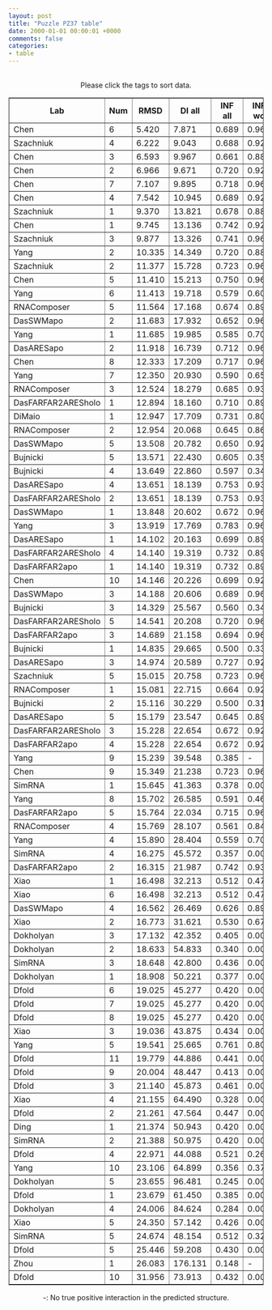 ```yaml
---
layout: post
title: "Puzzle PZ37 table"
date: 2000-01-01 00:00:01 +0000
comments: false
categories: 
- table
---
```


<script src="{{ root_url }}/javascripts/sorttable.js"></script>
<script>
    window.onload = function() {
        (document.getElementsByTagName( 'th' )[1]).click();
    };
</script>
<br/>
<div align="center">
Please click the tags to sort data.<br/>
<table class="sortable" border=1>
  <tr>
    <th>Lab</th>
    <th>Num</th>
    <th>RMSD</th>
    <th>DI all</th>
    <th>INF all</th>
    <th>INF wc</th>
    <th>INF nwc</th>
    <th>INF stacking</th>
    <th>Clash Score</th>
    <th>P-value</th>
    <th>mcq</th>
    <th>TM-score</th>
    <th>best sol.</th>
    <th>Detail</th>
  </tr>
  <tr><td>Chen</td><td>6</td><td>5.420</td><td>7.871</td><td>0.689</td><td>0.964</td><td>0.000</td><td>0.645</td><td>1.020</td><td>0.00e+00</td><td>29.59</td><td>0.3870</td><td>1</td><td><a href='/show/index.html?id=PZ37_Chen_6'>-></a></td></tr>
<tr><td>Szachniuk</td><td>4</td><td>6.222</td><td>9.043</td><td>0.688</td><td>0.929</td><td>0.000</td><td>0.646</td><td>12.220</td><td>0.00e+00</td><td>30.55</td><td>0.3030</td><td>2</td><td><a href='/show/index.html?id=PZ37_Szachniuk_4'>-></a></td></tr>
<tr><td>Chen</td><td>3</td><td>6.593</td><td>9.967</td><td>0.661</td><td>0.889</td><td>-</td><td>0.612</td><td>0.000</td><td>0.00e+00</td><td>32.96</td><td>0.4040</td><td>1</td><td><a href='/show/index.html?id=PZ37_Chen_3'>-></a></td></tr>
<tr><td>Chen</td><td>2</td><td>6.966</td><td>9.671</td><td>0.720</td><td>0.926</td><td>-</td><td>0.682</td><td>0.510</td><td>5.55e-17</td><td>31.50</td><td>0.3750</td><td>1</td><td><a href='/show/index.html?id=PZ37_Chen_2'>-></a></td></tr>
<tr><td>Chen</td><td>7</td><td>7.107</td><td>9.895</td><td>0.718</td><td>0.964</td><td>0.000</td><td>0.674</td><td>0.510</td><td>1.66e-16</td><td>30.08</td><td>0.3530</td><td>1</td><td><a href='/show/index.html?id=PZ37_Chen_7'>-></a></td></tr>
<tr><td>Chen</td><td>4</td><td>7.542</td><td>10.945</td><td>0.689</td><td>0.926</td><td>-</td><td>0.645</td><td>0.000</td><td>1.05e-15</td><td>32.21</td><td>0.3610</td><td>1</td><td><a href='/show/index.html?id=PZ37_Chen_4'>-></a></td></tr>
<tr><td>Szachniuk</td><td>1</td><td>9.370</td><td>13.821</td><td>0.678</td><td>0.889</td><td>-</td><td>0.628</td><td>6.620</td><td>2.24e-12</td><td>29.81</td><td>0.2510</td><td>1</td><td><a href='/show/index.html?id=PZ37_Szachniuk_1'>-></a></td></tr>
<tr><td>Chen</td><td>1</td><td>9.745</td><td>13.136</td><td>0.742</td><td>0.926</td><td>0.000</td><td>0.721</td><td>0.510</td><td>9.55e-12</td><td>31.72</td><td>0.3520</td><td>1</td><td><a href='/show/index.html?id=PZ37_Chen_1'>-></a></td></tr>
<tr><td>Szachniuk</td><td>3</td><td>9.877</td><td>13.326</td><td>0.741</td><td>0.964</td><td>0.000</td><td>0.702</td><td>14.770</td><td>1.58e-11</td><td>30.07</td><td>0.3270</td><td>1</td><td><a href='/show/index.html?id=PZ37_Szachniuk_3'>-></a></td></tr>
<tr><td>Yang</td><td>2</td><td>10.335</td><td>14.349</td><td>0.720</td><td>0.889</td><td>-</td><td>0.691</td><td>7.640</td><td>8.60e-11</td><td>33.08</td><td>0.3390</td><td>1</td><td><a href='/show/index.html?id=PZ37_Yang_2'>-></a></td></tr>
<tr><td>Szachniuk</td><td>2</td><td>11.377</td><td>15.728</td><td>0.723</td><td>0.964</td><td>-</td><td>0.664</td><td>14.770</td><td>3.20e-09</td><td>29.95</td><td>0.2850</td><td>1</td><td><a href='/show/index.html?id=PZ37_Szachniuk_2'>-></a></td></tr>
<tr><td>Chen</td><td>5</td><td>11.410</td><td>15.213</td><td>0.750</td><td>0.964</td><td>-</td><td>0.712</td><td>0.510</td><td>3.57e-09</td><td>30.97</td><td>0.2730</td><td>1</td><td><a href='/show/index.html?id=PZ37_Chen_5'>-></a></td></tr>
<tr><td>Yang</td><td>6</td><td>11.413</td><td>19.718</td><td>0.579</td><td>0.606</td><td>0.000</td><td>0.603</td><td>20.880</td><td>3.61e-09</td><td>34.60</td><td>0.2860</td><td>1</td><td><a href='/show/index.html?id=PZ37_Yang_6'>-></a></td></tr>
<tr><td>RNAComposer</td><td>5</td><td>11.564</td><td>17.168</td><td>0.674</td><td>0.897</td><td>-</td><td>0.613</td><td>10.180</td><td>5.92e-09</td><td>32.34</td><td>0.2440</td><td>1</td><td><a href='/show/index.html?id=PZ37_RNAComposer_5'>-></a></td></tr>
<tr><td>DasSWMapo</td><td>2</td><td>11.683</td><td>17.932</td><td>0.652</td><td>0.964</td><td>0.000</td><td>0.616</td><td>14.260</td><td>8.71e-09</td><td>27.76</td><td>0.3350</td><td>1</td><td><a href='/show/index.html?id=PZ37_DasSWMapo_2'>-></a></td></tr>
<tr><td>Yang</td><td>1</td><td>11.685</td><td>19.985</td><td>0.585</td><td>0.707</td><td>0.000</td><td>0.584</td><td>16.290</td><td>8.77e-09</td><td>36.03</td><td>0.2630</td><td>1</td><td><a href='/show/index.html?id=PZ37_Yang_1'>-></a></td></tr>
<tr><td>DasARESapo</td><td>2</td><td>11.918</td><td>16.739</td><td>0.712</td><td>0.964</td><td>0.000</td><td>0.667</td><td>22.910</td><td>1.84e-08</td><td>29.01</td><td>0.3220</td><td>1</td><td><a href='/show/index.html?id=PZ37_DasARESapo_2'>-></a></td></tr>
<tr><td>Chen</td><td>8</td><td>12.333</td><td>17.209</td><td>0.717</td><td>0.964</td><td>0.000</td><td>0.675</td><td>0.510</td><td>6.64e-08</td><td>30.95</td><td>0.3350</td><td>1</td><td><a href='/show/index.html?id=PZ37_Chen_8'>-></a></td></tr>
<tr><td>Yang</td><td>7</td><td>12.350</td><td>20.930</td><td>0.590</td><td>0.655</td><td>-</td><td>0.603</td><td>25.460</td><td>7.00e-08</td><td>38.58</td><td>0.2850</td><td>1</td><td><a href='/show/index.html?id=PZ37_Yang_7'>-></a></td></tr>
<tr><td>RNAComposer</td><td>3</td><td>12.524</td><td>18.279</td><td>0.685</td><td>0.935</td><td>-</td><td>0.618</td><td>12.220</td><td>1.18e-07</td><td>35.07</td><td>0.3070</td><td>1</td><td><a href='/show/index.html?id=PZ37_RNAComposer_3'>-></a></td></tr>
<tr><td>DasFARFAR2ARESholo</td><td>1</td><td>12.894</td><td>18.160</td><td>0.710</td><td>0.897</td><td>0.000</td><td>0.682</td><td>16.290</td><td>3.47e-07</td><td>25.16</td><td>0.3270</td><td>1</td><td><a href='/show/index.html?id=PZ37_DasFARFAR2ARESholo_1'>-></a></td></tr>
<tr><td>DiMaio</td><td>1</td><td>12.947</td><td>17.709</td><td>0.731</td><td>0.806</td><td>-</td><td>0.736</td><td>0.000</td><td>4.04e-07</td><td>27.69</td><td>0.3170</td><td>1</td><td><a href='/show/index.html?id=PZ37_DiMaio_1'>-></a></td></tr>
<tr><td>RNAComposer</td><td>2</td><td>12.954</td><td>20.068</td><td>0.645</td><td>0.869</td><td>-</td><td>0.584</td><td>12.730</td><td>4.11e-07</td><td>33.52</td><td>0.2540</td><td>1</td><td><a href='/show/index.html?id=PZ37_RNAComposer_2'>-></a></td></tr>
<tr><td>DasSWMapo</td><td>5</td><td>13.508</td><td>20.782</td><td>0.650</td><td>0.929</td><td>0.000</td><td>0.598</td><td>18.330</td><td>1.90e-06</td><td>29.03</td><td>0.3490</td><td>1</td><td><a href='/show/index.html?id=PZ37_DasSWMapo_5'>-></a></td></tr>
<tr><td>Bujnicki</td><td>5</td><td>13.571</td><td>22.430</td><td>0.605</td><td>0.357</td><td>0.000</td><td>0.713</td><td>123.790</td><td>2.25e-06</td><td>25.40</td><td>0.3600</td><td>1</td><td><a href='/show/index.html?id=PZ37_Bujnicki_5'>-></a></td></tr>
<tr><td>Bujnicki</td><td>4</td><td>13.649</td><td>22.860</td><td>0.597</td><td>0.345</td><td>0.000</td><td>0.712</td><td>133.160</td><td>2.77e-06</td><td>26.81</td><td>0.3310</td><td>1</td><td><a href='/show/index.html?id=PZ37_Bujnicki_4'>-></a></td></tr>
<tr><td>DasARESapo</td><td>4</td><td>13.651</td><td>18.139</td><td>0.753</td><td>0.935</td><td>-</td><td>0.719</td><td>17.310</td><td>2.78e-06</td><td>27.43</td><td>0.3150</td><td>1</td><td><a href='/show/index.html?id=PZ37_DasARESapo_4'>-></a></td></tr>
<tr><td>DasFARFAR2ARESholo</td><td>2</td><td>13.651</td><td>18.139</td><td>0.753</td><td>0.935</td><td>-</td><td>0.719</td><td>17.310</td><td>2.78e-06</td><td>27.43</td><td>0.3150</td><td>1</td><td><a href='/show/index.html?id=PZ37_DasFARFAR2ARESholo_2'>-></a></td></tr>
<tr><td>DasSWMapo</td><td>1</td><td>13.848</td><td>20.602</td><td>0.672</td><td>0.964</td><td>0.000</td><td>0.638</td><td>18.840</td><td>4.65e-06</td><td>28.34</td><td>0.3540</td><td>2</td><td><a href='/show/index.html?id=PZ37_DasSWMapo_1'>-></a></td></tr>
<tr><td>Yang</td><td>3</td><td>13.919</td><td>17.769</td><td>0.783</td><td>0.964</td><td>-</td><td>0.756</td><td>24.950</td><td>5.57e-06</td><td>32.42</td><td>0.2890</td><td>1</td><td><a href='/show/index.html?id=PZ37_Yang_3'>-></a></td></tr>
<tr><td>DasARESapo</td><td>1</td><td>14.102</td><td>20.163</td><td>0.699</td><td>0.897</td><td>-</td><td>0.660</td><td>13.750</td><td>8.86e-06</td><td>27.67</td><td>0.3160</td><td>1</td><td><a href='/show/index.html?id=PZ37_DasARESapo_1'>-></a></td></tr>
<tr><td>DasFARFAR2ARESholo</td><td>4</td><td>14.140</td><td>19.319</td><td>0.732</td><td>0.897</td><td>0.000</td><td>0.712</td><td>14.770</td><td>9.74e-06</td><td>29.00</td><td>0.3380</td><td>1</td><td><a href='/show/index.html?id=PZ37_DasFARFAR2ARESholo_4'>-></a></td></tr>
<tr><td>DasFARFAR2apo</td><td>1</td><td>14.140</td><td>19.319</td><td>0.732</td><td>0.897</td><td>0.000</td><td>0.712</td><td>14.770</td><td>9.74e-06</td><td>29.00</td><td>0.3380</td><td>1</td><td><a href='/show/index.html?id=PZ37_DasFARFAR2apo_1'>-></a></td></tr>
<tr><td>Chen</td><td>10</td><td>14.146</td><td>20.226</td><td>0.699</td><td>0.929</td><td>-</td><td>0.654</td><td>0.000</td><td>9.88e-06</td><td>29.32</td><td>0.3290</td><td>1</td><td><a href='/show/index.html?id=PZ37_Chen_10'>-></a></td></tr>
<tr><td>DasSWMapo</td><td>3</td><td>14.188</td><td>20.606</td><td>0.689</td><td>0.964</td><td>0.000</td><td>0.652</td><td>13.740</td><td>1.10e-05</td><td>28.56</td><td>0.3350</td><td>2</td><td><a href='/show/index.html?id=PZ37_DasSWMapo_3'>-></a></td></tr>
<tr><td>Bujnicki</td><td>3</td><td>14.329</td><td>25.567</td><td>0.560</td><td>0.345</td><td>0.000</td><td>0.660</td><td>192.970</td><td>1.55e-05</td><td>31.21</td><td>0.3420</td><td>1</td><td><a href='/show/index.html?id=PZ37_Bujnicki_3'>-></a></td></tr>
<tr><td>DasFARFAR2ARESholo</td><td>5</td><td>14.541</td><td>20.208</td><td>0.720</td><td>0.966</td><td>0.000</td><td>0.682</td><td>17.310</td><td>2.58e-05</td><td>26.78</td><td>0.3430</td><td>2</td><td><a href='/show/index.html?id=PZ37_DasFARFAR2ARESholo_5'>-></a></td></tr>
<tr><td>DasFARFAR2apo</td><td>3</td><td>14.689</td><td>21.158</td><td>0.694</td><td>0.964</td><td>0.000</td><td>0.659</td><td>19.350</td><td>3.66e-05</td><td>27.50</td><td>0.3280</td><td>2</td><td><a href='/show/index.html?id=PZ37_DasFARFAR2apo_3'>-></a></td></tr>
<tr><td>Bujnicki</td><td>1</td><td>14.835</td><td>29.665</td><td>0.500</td><td>0.334</td><td>0.000</td><td>0.589</td><td>72.380</td><td>5.12e-05</td><td>27.69</td><td>0.3760</td><td>2</td><td><a href='/show/index.html?id=PZ37_Bujnicki_1'>-></a></td></tr>
<tr><td>DasARESapo</td><td>3</td><td>14.974</td><td>20.589</td><td>0.727</td><td>0.929</td><td>0.000</td><td>0.697</td><td>17.830</td><td>7.03e-05</td><td>28.32</td><td>0.3280</td><td>2</td><td><a href='/show/index.html?id=PZ37_DasARESapo_3'>-></a></td></tr>
<tr><td>Szachniuk</td><td>5</td><td>15.015</td><td>20.758</td><td>0.723</td><td>0.964</td><td>-</td><td>0.664</td><td>6.110</td><td>7.69e-05</td><td>33.09</td><td>0.3070</td><td>1</td><td><a href='/show/index.html?id=PZ37_Szachniuk_5'>-></a></td></tr>
<tr><td>RNAComposer</td><td>1</td><td>15.081</td><td>22.715</td><td>0.664</td><td>0.929</td><td>-</td><td>0.593</td><td>12.730</td><td>8.92e-05</td><td>31.45</td><td>0.3140</td><td>1</td><td><a href='/show/index.html?id=PZ37_RNAComposer_1'>-></a></td></tr>
<tr><td>Bujnicki</td><td>2</td><td>15.116</td><td>30.229</td><td>0.500</td><td>0.315</td><td>-</td><td>0.584</td><td>101.530</td><td>9.64e-05</td><td>29.49</td><td>0.3660</td><td>2</td><td><a href='/show/index.html?id=PZ37_Bujnicki_2'>-></a></td></tr>
<tr><td>DasARESapo</td><td>5</td><td>15.179</td><td>23.547</td><td>0.645</td><td>0.897</td><td>-</td><td>0.584</td><td>18.840</td><td>1.11e-04</td><td>30.49</td><td>0.3390</td><td>2</td><td><a href='/show/index.html?id=PZ37_DasARESapo_5'>-></a></td></tr>
<tr><td>DasFARFAR2ARESholo</td><td>3</td><td>15.228</td><td>22.654</td><td>0.672</td><td>0.929</td><td>0.000</td><td>0.631</td><td>15.780</td><td>1.23e-04</td><td>27.02</td><td>0.3290</td><td>2</td><td><a href='/show/index.html?id=PZ37_DasFARFAR2ARESholo_3'>-></a></td></tr>
<tr><td>DasFARFAR2apo</td><td>4</td><td>15.228</td><td>22.654</td><td>0.672</td><td>0.929</td><td>0.000</td><td>0.631</td><td>15.780</td><td>1.23e-04</td><td>27.02</td><td>0.3290</td><td>2</td><td><a href='/show/index.html?id=PZ37_DasFARFAR2apo_4'>-></a></td></tr>
<tr><td>Yang</td><td>9</td><td>15.239</td><td>39.548</td><td>0.385</td><td>-</td><td>-</td><td>0.455</td><td>50.410</td><td>1.26e-04</td><td>57.45</td><td>0.1150</td><td>1</td><td><a href='/show/index.html?id=PZ37_Yang_9'>-></a></td></tr>
<tr><td>Chen</td><td>9</td><td>15.349</td><td>21.238</td><td>0.723</td><td>0.964</td><td>-</td><td>0.675</td><td>0.510</td><td>1.60e-04</td><td>27.47</td><td>0.3460</td><td>1</td><td><a href='/show/index.html?id=PZ37_Chen_9'>-></a></td></tr>
<tr><td>SimRNA</td><td>1</td><td>15.645</td><td>41.363</td><td>0.378</td><td>0.000</td><td>-</td><td>0.528</td><td>132.320</td><td>2.97e-04</td><td>32.60</td><td>0.2050</td><td>2</td><td><a href='/show/index.html?id=PZ37_SimRNA_1'>-></a></td></tr>
<tr><td>Yang</td><td>8</td><td>15.702</td><td>26.585</td><td>0.591</td><td>0.463</td><td>-</td><td>0.651</td><td>13.750</td><td>3.33e-04</td><td>36.63</td><td>0.2410</td><td>1</td><td><a href='/show/index.html?id=PZ37_Yang_8'>-></a></td></tr>
<tr><td>DasFARFAR2apo</td><td>5</td><td>15.764</td><td>22.034</td><td>0.715</td><td>0.964</td><td>0.000</td><td>0.675</td><td>20.370</td><td>3.78e-04</td><td>25.66</td><td>0.3630</td><td>2</td><td><a href='/show/index.html?id=PZ37_DasFARFAR2apo_5'>-></a></td></tr>
<tr><td>RNAComposer</td><td>4</td><td>15.769</td><td>28.107</td><td>0.561</td><td>0.845</td><td>-</td><td>0.472</td><td>13.750</td><td>3.81e-04</td><td>38.64</td><td>0.2920</td><td>2</td><td><a href='/show/index.html?id=PZ37_RNAComposer_4'>-></a></td></tr>
<tr><td>Yang</td><td>4</td><td>15.890</td><td>28.404</td><td>0.559</td><td>0.707</td><td>-</td><td>0.538</td><td>15.270</td><td>4.86e-04</td><td>36.95</td><td>0.2610</td><td>1</td><td><a href='/show/index.html?id=PZ37_Yang_4'>-></a></td></tr>
<tr><td>SimRNA</td><td>4</td><td>16.275</td><td>45.572</td><td>0.357</td><td>0.000</td><td>-</td><td>0.495</td><td>132.210</td><td>1.02e-03</td><td>31.36</td><td>0.2230</td><td>2</td><td><a href='/show/index.html?id=PZ37_SimRNA_4'>-></a></td></tr>
<tr><td>DasFARFAR2apo</td><td>2</td><td>16.315</td><td>21.987</td><td>0.742</td><td>0.935</td><td>-</td><td>0.704</td><td>13.750</td><td>1.10e-03</td><td>26.38</td><td>0.3360</td><td>2</td><td><a href='/show/index.html?id=PZ37_DasFARFAR2apo_2'>-></a></td></tr>
<tr><td>Xiao</td><td>1</td><td>16.498</td><td>32.213</td><td>0.512</td><td>0.472</td><td>-</td><td>0.542</td><td>14.270</td><td>1.53e-03</td><td>35.31</td><td>0.2410</td><td>2</td><td><a href='/show/index.html?id=PZ37_Xiao_1'>-></a></td></tr>
<tr><td>Xiao</td><td>6</td><td>16.498</td><td>32.213</td><td>0.512</td><td>0.472</td><td>-</td><td>0.542</td><td>14.270</td><td>1.53e-03</td><td>35.31</td><td>0.2410</td><td>2</td><td><a href='/show/index.html?id=PZ37_Xiao_6'>-></a></td></tr>
<tr><td>DasSWMapo</td><td>4</td><td>16.562</td><td>26.469</td><td>0.626</td><td>0.897</td><td>0.000</td><td>0.588</td><td>16.290</td><td>1.72e-03</td><td>29.23</td><td>0.3460</td><td>2</td><td><a href='/show/index.html?id=PZ37_DasSWMapo_4'>-></a></td></tr>
<tr><td>Xiao</td><td>2</td><td>16.773</td><td>31.621</td><td>0.530</td><td>0.676</td><td>-</td><td>0.507</td><td>2.550</td><td>2.49e-03</td><td>38.83</td><td>0.2030</td><td>2</td><td><a href='/show/index.html?id=PZ37_Xiao_2'>-></a></td></tr>
<tr><td>Dokholyan</td><td>3</td><td>17.132</td><td>42.352</td><td>0.405</td><td>0.000</td><td>-</td><td>0.578</td><td>0.520</td><td>4.54e-03</td><td>32.82</td><td>0.2040</td><td>2</td><td><a href='/show/index.html?id=PZ37_Dokholyan_3'>-></a></td></tr>
<tr><td>Dokholyan</td><td>2</td><td>18.633</td><td>54.833</td><td>0.340</td><td>0.000</td><td>0.000</td><td>0.459</td><td>0.510</td><td>3.79e-02</td><td>32.24</td><td>0.1880</td><td>2</td><td><a href='/show/index.html?id=PZ37_Dokholyan_2'>-></a></td></tr>
<tr><td>SimRNA</td><td>3</td><td>18.648</td><td>42.800</td><td>0.436</td><td>0.000</td><td>-</td><td>0.582</td><td>121.120</td><td>3.87e-02</td><td>29.40</td><td>0.2050</td><td>1</td><td><a href='/show/index.html?id=PZ37_SimRNA_3'>-></a></td></tr>
<tr><td>Dokholyan</td><td>1</td><td>18.908</td><td>50.221</td><td>0.377</td><td>0.000</td><td>-</td><td>0.514</td><td>2.060</td><td>5.24e-02</td><td>32.13</td><td>0.2350</td><td>2</td><td><a href='/show/index.html?id=PZ37_Dokholyan_1'>-></a></td></tr>
<tr><td>Dfold</td><td>6</td><td>19.025</td><td>45.277</td><td>0.420</td><td>0.000</td><td>0.000</td><td>0.562</td><td>120.220</td><td>5.97e-02</td><td>31.21</td><td>0.1880</td><td>1</td><td><a href='/show/index.html?id=PZ37_Dfold_6'>-></a></td></tr>
<tr><td>Dfold</td><td>7</td><td>19.025</td><td>45.277</td><td>0.420</td><td>0.000</td><td>0.000</td><td>0.562</td><td>120.220</td><td>5.97e-02</td><td>31.21</td><td>0.1880</td><td>1</td><td><a href='/show/index.html?id=PZ37_Dfold_7'>-></a></td></tr>
<tr><td>Dfold</td><td>8</td><td>19.025</td><td>45.277</td><td>0.420</td><td>0.000</td><td>0.000</td><td>0.562</td><td>120.220</td><td>5.97e-02</td><td>31.21</td><td>0.1880</td><td>1</td><td><a href='/show/index.html?id=PZ37_Dfold_8'>-></a></td></tr>
<tr><td>Xiao</td><td>3</td><td>19.036</td><td>43.875</td><td>0.434</td><td>0.000</td><td>-</td><td>0.586</td><td>2.040</td><td>6.04e-02</td><td>34.24</td><td>0.1830</td><td>1</td><td><a href='/show/index.html?id=PZ37_Xiao_3'>-></a></td></tr>
<tr><td>Yang</td><td>5</td><td>19.541</td><td>25.665</td><td>0.761</td><td>0.802</td><td>-</td><td>0.777</td><td>73.100</td><td>1.02e-01</td><td>23.29</td><td>0.3420</td><td>1</td><td><a href='/show/index.html?id=PZ37_Yang_5'>-></a></td></tr>
<tr><td>Dfold</td><td>11</td><td>19.779</td><td>44.886</td><td>0.441</td><td>0.000</td><td>-</td><td>0.579</td><td>103.570</td><td>1.28e-01</td><td>28.59</td><td>0.1860</td><td>2</td><td><a href='/show/index.html?id=PZ37_Dfold_11'>-></a></td></tr>
<tr><td>Dfold</td><td>9</td><td>20.004</td><td>48.447</td><td>0.413</td><td>0.000</td><td>0.000</td><td>0.578</td><td>153.850</td><td>1.55e-01</td><td>33.80</td><td>0.2100</td><td>2</td><td><a href='/show/index.html?id=PZ37_Dfold_9'>-></a></td></tr>
<tr><td>Dfold</td><td>3</td><td>21.140</td><td>45.873</td><td>0.461</td><td>0.000</td><td>0.000</td><td>0.613</td><td>152.980</td><td>3.51e-01</td><td>34.38</td><td>0.1810</td><td>1</td><td><a href='/show/index.html?id=PZ37_Dfold_3'>-></a></td></tr>
<tr><td>Xiao</td><td>4</td><td>21.155</td><td>64.490</td><td>0.328</td><td>0.000</td><td>0.000</td><td>0.464</td><td>0.000</td><td>3.54e-01</td><td>37.02</td><td>0.2150</td><td>2</td><td><a href='/show/index.html?id=PZ37_Xiao_4'>-></a></td></tr>
<tr><td>Dfold</td><td>2</td><td>21.261</td><td>47.564</td><td>0.447</td><td>0.000</td><td>-</td><td>0.595</td><td>156.500</td><td>3.77e-01</td><td>30.58</td><td>0.2380</td><td>2</td><td><a href='/show/index.html?id=PZ37_Dfold_2'>-></a></td></tr>
<tr><td>Ding</td><td>1</td><td>21.374</td><td>50.943</td><td>0.420</td><td>0.000</td><td>0.000</td><td>0.585</td><td>9.160</td><td>4.01e-01</td><td>29.42</td><td>0.2290</td><td>1</td><td><a href='/show/index.html?id=PZ37_Ding_1'>-></a></td></tr>
<tr><td>SimRNA</td><td>2</td><td>21.388</td><td>50.975</td><td>0.420</td><td>0.000</td><td>0.000</td><td>0.585</td><td>128.690</td><td>4.04e-01</td><td>32.95</td><td>0.2280</td><td>1</td><td><a href='/show/index.html?id=PZ37_SimRNA_2'>-></a></td></tr>
<tr><td>Dfold</td><td>4</td><td>22.971</td><td>44.088</td><td>0.521</td><td>0.267</td><td>-</td><td>0.628</td><td>140.230</td><td>7.37e-01</td><td>31.21</td><td>0.1500</td><td>1</td><td><a href='/show/index.html?id=PZ37_Dfold_4'>-></a></td></tr>
<tr><td>Yang</td><td>10</td><td>23.106</td><td>64.899</td><td>0.356</td><td>0.371</td><td>-</td><td>0.366</td><td>22.430</td><td>7.61e-01</td><td>34.98</td><td>0.1490</td><td>1</td><td><a href='/show/index.html?id=PZ37_Yang_10'>-></a></td></tr>
<tr><td>Dokholyan</td><td>5</td><td>23.655</td><td>96.481</td><td>0.245</td><td>0.000</td><td>0.000</td><td>0.308</td><td>1.030</td><td>8.45e-01</td><td>42.05</td><td>0.1820</td><td>2</td><td><a href='/show/index.html?id=PZ37_Dokholyan_5'>-></a></td></tr>
<tr><td>Dfold</td><td>1</td><td>23.679</td><td>61.450</td><td>0.385</td><td>0.000</td><td>-</td><td>0.518</td><td>127.800</td><td>8.48e-01</td><td>32.71</td><td>0.2140</td><td>2</td><td><a href='/show/index.html?id=PZ37_Dfold_1'>-></a></td></tr>
<tr><td>Dokholyan</td><td>4</td><td>24.006</td><td>84.624</td><td>0.284</td><td>0.000</td><td>0.000</td><td>0.362</td><td>1.030</td><td>8.87e-01</td><td>40.66</td><td>0.1520</td><td>1</td><td><a href='/show/index.html?id=PZ37_Dokholyan_4'>-></a></td></tr>
<tr><td>Xiao</td><td>5</td><td>24.350</td><td>57.142</td><td>0.426</td><td>0.000</td><td>-</td><td>0.572</td><td>0.510</td><td>9.19e-01</td><td>34.73</td><td>0.1630</td><td>2</td><td><a href='/show/index.html?id=PZ37_Xiao_5'>-></a></td></tr>
<tr><td>SimRNA</td><td>5</td><td>24.674</td><td>48.154</td><td>0.512</td><td>0.324</td><td>-</td><td>0.594</td><td>134.120</td><td>9.43e-01</td><td>30.70</td><td>0.2080</td><td>1</td><td><a href='/show/index.html?id=PZ37_SimRNA_5'>-></a></td></tr>
<tr><td>Dfold</td><td>5</td><td>25.446</td><td>59.208</td><td>0.430</td><td>0.000</td><td>-</td><td>0.578</td><td>107.200</td><td>9.78e-01</td><td>34.18</td><td>0.2260</td><td>1</td><td><a href='/show/index.html?id=PZ37_Dfold_5'>-></a></td></tr>
<tr><td>Zhou</td><td>1</td><td>26.083</td><td>176.131</td><td>0.148</td><td>-</td><td>0.000</td><td>0.180</td><td>111.000</td><td>9.91e-01</td><td>29.60</td><td>0.1880</td><td>1</td><td><a href='/show/index.html?id=PZ37_Zhou_1'>-></a></td></tr>
<tr><td>Dfold</td><td>10</td><td>31.956</td><td>73.913</td><td>0.432</td><td>0.000</td><td>-</td><td>0.601</td><td>158.670</td><td>1.00e+00</td><td>34.04</td><td>0.1840</td><td>1</td><td><a href='/show/index.html?id=PZ37_Dfold_10'>-></a></td></tr>

</table>
-: No true positive interaction in the predicted structure.
</div>
